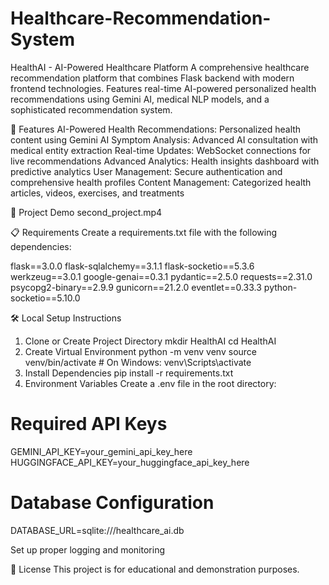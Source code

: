 # Healthcare-Recommendation-System

HealthAI - AI-Powered Healthcare Platform
A comprehensive healthcare recommendation platform that combines Flask backend with modern frontend technologies. Features real-time AI-powered personalized health recommendations using Gemini AI, medical NLP models, and a sophisticated recommendation system.

🚀 Features
AI-Powered Health Recommendations: Personalized health content using Gemini AI
Symptom Analysis: Advanced AI consultation with medical entity extraction
Real-time Updates: WebSocket connections for live recommendations
Advanced Analytics: Health insights dashboard with predictive analytics
User Management: Secure authentication and comprehensive health profiles
Content Management: Categorized health articles, videos, exercises, and treatments

🎥 Project Demo
 second_project.mp4 
 
📋 Requirements
Create a requirements.txt file with the following dependencies:

flask==3.0.0
flask-sqlalchemy==3.1.1
flask-socketio==5.3.6
werkzeug==3.0.1
google-genai==0.3.1
pydantic==2.5.0
requests==2.31.0
psycopg2-binary==2.9.9
gunicorn==21.2.0
eventlet==0.33.3
python-socketio==5.10.0

🛠️ Local Setup Instructions
1. Clone or Create Project Directory
mkdir HealthAI
cd HealthAI
2. Create Virtual Environment
python -m venv venv
source venv/bin/activate  # On Windows: venv\Scripts\activate
3. Install Dependencies
pip install -r requirements.txt
4. Environment Variables
Create a .env file in the root directory:

# Required API Keys
GEMINI_API_KEY=your_gemini_api_key_here
HUGGINGFACE_API_KEY=your_huggingface_api_key_here

# Database Configuration
DATABASE_URL=sqlite:///healthcare_ai.db


Set up proper logging and monitoring



📄 License
This project is for educational and demonstration purposes.
